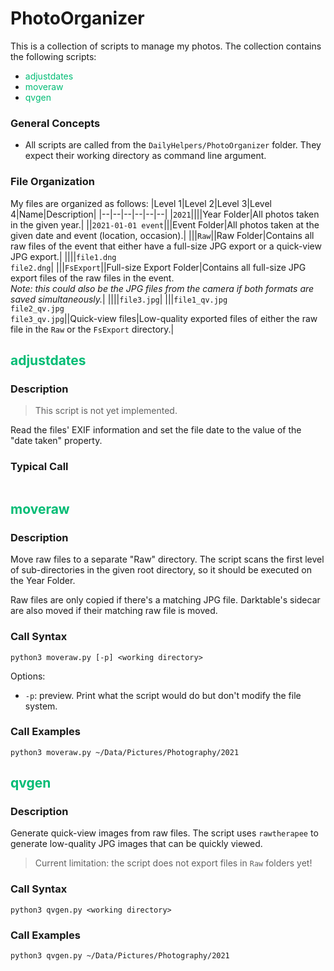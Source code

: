 PhotoOrganizer
===

This is a collection of scripts to manage my photos. 
The collection contains the following scripts:
- <span class="command">adjustdates</span>
- <span class="command">moveraw</span>
- <span class="command">qvgen</span>

### General Concepts

- All scripts are called from the `DailyHelpers/PhotoOrganizer` folder. They expect their working directory as command line argument.

### File Organization
My files are organized as follows:
|Level 1|Level 2|Level 3|Level 4|Name|Description|
|--|--|--|--|--|--|
|`2021`||||Year Folder|All photos taken in the given year.|
||`2021-01-01 event`|||Event Folder|All photos taken at the given date and event (location, occasion).|
|||`Raw`||Raw Folder|Contains all raw files of the event that either have a full-size JPG export or a quick-view JPG export.|
||||`file1.dng`<br>`file2.dng`|
|||`FsExport`||Full-size Export Folder|Contains all full-size JPG export files of the raw files in the event.<br>*Note: this could also be the JPG files from the camera if both formats are saved simultaneously.*|
||||`file3.jpg`|
|||`file1_qv.jpg`<br>`file2_qv.jpg`<br>`file3_qv.jpg`||Quick-view files|Low-quality exported files of either the raw file in the `Raw` or the `FsExport` directory.|

## adjustdates

### Description
> This script is not yet implemented.

Read the files' EXIF information and set the file date to the value of the "date taken" property.

### Typical Call
```
```

## moveraw

### Description
Move raw files to a separate "Raw" directory. The script scans the first level of sub-directories in the given root directory, so it should be executed on the Year Folder.

Raw files are only copied if there's a matching JPG file. Darktable's sidecar are also moved if their matching raw file is moved.

### Call Syntax
```
python3 moveraw.py [-p] <working directory>
```
Options:
- `-p`: preview. Print what the script would do but don't modify the file system.

### Call Examples
```
python3 moveraw.py ~/Data/Pictures/Photography/2021
```

## qvgen

### Description

Generate quick-view images from raw files. The script uses `rawtherapee` to generate low-quality JPG images that can be quickly viewed.

> Current limitation: the script does not export files in `Raw` folders yet!

### Call Syntax
```
python3 qvgen.py <working directory>
```

### Call Examples
```
python3 qvgen.py ~/Data/Pictures/Photography/2021
```

<style>
h2, .command { color: #01bc75; }
</style>
